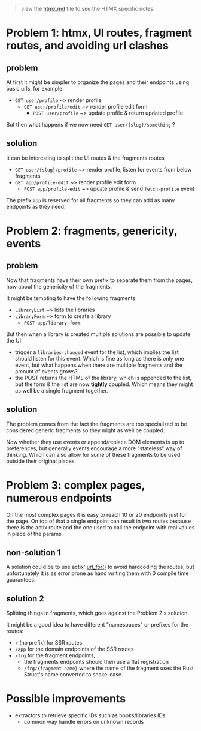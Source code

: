 > view the [htmx.md](htmx.md) file to see the HTMX specific notes 

# Problem 1: htmx, UI routes, fragment routes, and avoiding url clashes
## problem
At first it might be simpler to organize the pages and their
endpoints using basic urls, for example:
- `GET user/profile` ~> render profile 
  - `GET user/profile/edit` ~> render profile edit form
    - `POST user/profile` ~> update profile & return updated profile

But then what happens if we now need `GET user/{slug}/something` ?

## solution
It can be interesting to split the UI routes & the fragments routes
- `GET user/{slug}/profile` ~> render profile, listen for events from below fragments
- `GET app/profile-edit` ~> render profile edit form
  - `POST app/profile-edit` ~> update profile & send `fetch-profile` event

The prefix `app` is reserved for all fragments so they can add as
many endpoints as they need.

# Problem 2: fragments, genericity, events
## problem
Now that fragments have their own prefix to separate them from the
pages, how about the genericity of the fragments.

It might be tempting to have the following fragments:
- `LibraryList` ~> lists the libraries 
- `LibraryForm` ~> form to create a library
  - `POST app/library-form`

But then when a library is created multiple solutions are possible
to update the UI:
- trigger a `libraries-changed` event for the list, which implies the list should listen for this event. Which is fine as long as there is only one event, but what happens when there are multiple fragments and the amount of events grows?
- the POST returns the HTML of the library, which is appended to the list, but the form & the list are now __tightly__ coupled. Which means they might as well be a single fragment together.

## solution
The problem comes from the fact the fragments are too specialized
to be considered generic fragments so they might as well be coupled.

Now whether they use events or append/replace DOM elements is up to preferences, but generally events encourage a more "stateless" way of thinking. Which can also allow for some of these fragments to be used outside their original places.

# Problem 3: complex pages, numerous endpoints
On the most complex pages it is easy to reach 10 or 20 endpoints just for the
page. On top of that a single endpoint can result in two routes because there is
the actix route and the one used to call the endpoint with real values in place
of the params.

## non-solution 1
A solution could be to use actix' [url_for()](https://docs.rs/actix-web/4.4.1/actix_web/struct.HttpRequest.html#method.url_for)
to avoid hardcoding the routes, but unfortunately it is as error prone as hand
writing them with 0 compile time guarantees.

## solution 2
Splitting things in fragments, which goes against the Problem 2's solution.

It might be a good idea to have different "namespaces" or prefixes for the
routes:
- `/` (no prefix) for SSR routes
- `/app` for the domain endpoints of the SSR routes
- `/frg` for the fragment endpoints,
  - the fragments endpoints should then use a flat registration
  - `/frg/{fragment-name}` where the name of the fragment uses the Rust Struct's name
  converted to snake-case.

# Possible improvements

- extractors to retrieve specific IDs such as books/libraries IDs
  - common way handle errors on unknown records